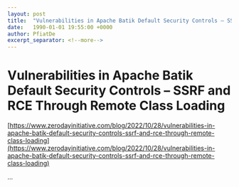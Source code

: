 ```yaml
---
layout: post
title:  "Vulnerabilities in Apache Batik Default Security Controls – SSRF and RCE Through Remote Class Loading"
date:   1990-01-01 19:55:00 +0000
author: PfiatDe
excerpt_separator: <!--more-->
---
```


# Vulnerabilities in Apache Batik Default Security Controls – SSRF and RCE Through Remote Class Loading

[https://www.zerodayinitiative.com/blog/2022/10/28/vulnerabilities-in-apache-batik-default-security-controls-ssrf-and-rce-through-remote-class-loading](https://www.zerodayinitiative.com/blog/2022/10/28/vulnerabilities-in-apache-batik-default-security-controls-ssrf-and-rce-through-remote-class-loading)

...
<!--more-->
